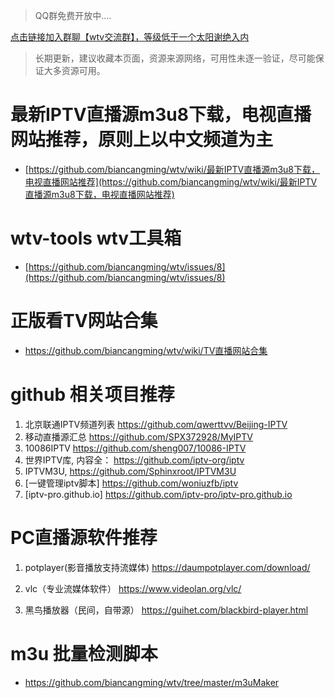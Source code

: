 > QQ群免费开放中....

[点击链接加入群聊【wtv交流群】，等级低于一个太阳谢绝入内](https://qm.qq.com/cgi-bin/qm/qr?k=xdOuWd8gz2OHO5zY_jvjwzwj-fb_7O2I&jump_from=webapi)

> 长期更新，建议收藏本页面，资源来源网络，可用性未逐一验证，尽可能保证大多资源可用。

# 最新IPTV直播源m3u8下载，电视直播网站推荐，原则上以中文频道为主

- [https://github.com/biancangming/wtv/wiki/最新IPTV直播源m3u8下载，电视直播网站推荐](https://github.com/biancangming/wtv/wiki/最新IPTV直播源m3u8下载，电视直播网站推荐)

# wtv-tools wtv工具箱

- [https://github.com/biancangming/wtv/issues/8](https://github.com/biancangming/wtv/issues/8)

# 正版看TV网站合集

- https://github.com/biancangming/wtv/wiki/TV直播网站合集

# github 相关项目推荐

1. 北京联通IPTV频道列表 https://github.com/qwerttvv/Beijing-IPTV
2. 移动直播源汇总 https://github.com/SPX372928/MyIPTV
3. 10086IPTV https://github.com/sheng007/10086-IPTV
4. 世界IPTV库, 内容全： https://github.com/iptv-org/iptv
5. IPTVM3U,  https://github.com/Sphinxroot/IPTVM3U
6. [一键管理iptv脚本] https://github.com/woniuzfb/iptv
7. [iptv-pro.github.io] https://github.com/iptv-pro/iptv-pro.github.io

# PC直播源软件推荐

1. potplayer(影音播放支持流媒体)   https://daumpotplayer.com/download/

2. vlc（专业流媒体软件）   https://www.videolan.org/vlc/

3. 黑鸟播放器（民间，自带源）  https://guihet.com/blackbird-player.html


# m3u 批量检测脚本

- https://github.com/biancangming/wtv/tree/master/m3uMaker


